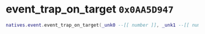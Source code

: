 # event_trap_on_target `0x0AA5D947`

```lua
natives.event.event_trap_on_target(_unk0 --[[ number ]], _unk1 --[[ number ]])
```